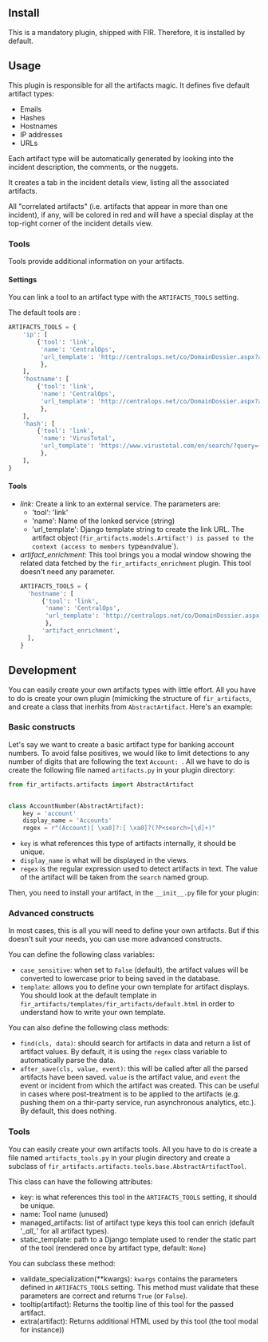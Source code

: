 ## Install

This is a mandatory plugin, shipped with FIR. Therefore, it is installed by default.

## Usage

This plugin is responsible for all the artifacts magic. It defines five default artifact types:

* Emails
* Hashes
* Hostnames
* IP addresses
* URLs

Each artifact type will be automatically generated by looking into the incident description, the comments, or the nuggets.

It creates a tab in the incident details view, listing all the associated artifacts.

All "correlated artifacts" (i.e. artifacts that appear in more than one incident), if any, will be colored in red and will have a special display at the top-right corner of the incident details view.

### Tools

Tools provide additional information on your artifacts.

#### Settings

You can link a tool to an artifact type with the `ARTIFACTS_TOOLS` setting.

The default tools are :

```python
ARTIFACTS_TOOLS = {
    'ip': [
        {'tool': 'link',
         'name': 'CentralOps',
         'url_template': 'http://centralops.net/co/DomainDossier.aspx?addr={{artifact.value}}&dom_whois=1&net_whois=1&dom_dns=1'
         },
    ],
    'hostname': [
        {'tool': 'link',
         'name': 'CentralOps',
         'url_template': 'http://centralops.net/co/DomainDossier.aspx?addr={{artifact.value}}&dom_whois=1&net_whois=1&dom_dns=1'
         },
    ],
    'hash': [
        {'tool': 'link',
         'name': 'VirusTotal',
         'url_template': 'https://www.virustotal.com/en/search/?query={{artifact.value}}'
         },
    ],
}
```

#### Tools

- *link*: Create a link to an external service. The parameters are:
  * 'tool': 'link'
  * 'name': Name of the lonked service (string)
  * 'url_template': Django template string to create the link URL. The artifact object (`fir_artifacts.models.Artifact') is passed to the context (access to members `type` and `value`).
- *artifact_enrichment*: This tool brings you a modal window showing the related data fetched by the `fir_artifacts_enrichment` plugin. This tool doesn't need any parameter.
  ```python
  ARTIFACTS_TOOLS = {
    'hostname': [
        {'tool': 'link',
         'name': 'CentralOps',
         'url_template': 'http://centralops.net/co/DomainDossier.aspx?addr={{artifact.value}}&dom_whois=1&net_whois=1&dom_dns=1'
         },
        'artifact_enrichment',
    ],
  }
  ```


## Development

You can easily create your own artifacts types with little effort. All you have to do is create your own plugin (mimicking the structure of `fir_artifacts`, and create a class that inerhits from `AbstractArtifact`. Here's an example:

### Basic constructs

Let's say we want to create a basic artifact type for banking account numbers. To avoid false positives, we would like to limit detections to any number of digits that are following the text `Account: `. All we have to do is create the following file named `artifacts.py` in your plugin directory:

```python
from fir_artifacts.artifacts import AbstractArtifact


class AccountNumber(AbstractArtifact):
	key = 'account'
	display_name = 'Accounts'
	regex = r"(Account)[ \xa0]?:[ \xa0]?(?P<search>[\d]+)"

```

* `key` is what references this type of artifacts internally, it should be unique.
* `display_name` is what will be displayed in the views.
* `regex` is the regular expression used to detect artifacts in text. The value of the artifact will be taken from the `search` named group.

Then, you need to install your artifact, in the `__init__.py` file for your plugin:

### Advanced constructs

In most cases, this is all you will need to define your own artifacts. But if this doesn't suit your needs, you can use more advanced constructs.

You can define the following class variables:

* `case_sensitive`: when set to `False` (default), the artifact values will be converted to lowercase prior to being saved in the database.
* `template`: allows you to define your own template for artifact displays. You should look at the default template in `fir_artifacts/templates/fir_artifacts/default.html` in order to understand how to write your own template.

You can also define the following class methods:

* `find(cls, data)`: should search for artifacts in data and return a list of artifact values. By default, it is using the `regex` class variable to automatically parse the data.
* `after_save(cls, value, event)`: this will be called after all the parsed artifacts have been saved. `value` is the artifact value, and `event` the event or incident from which the artifact was created. This can be useful in cases where post-treatment is to be applied to the artifacts (e.g. pushing them on a thir-party service, run asynchronous analytics, etc.). By default, this does nothing.

### Tools

You can easily create your own artifacts tools. All you have to do is create a file named `artifacts_tools.py` in your plugin directory and create a subclass of `fir_artifacts.artifacts.tools.base.AbstractArtifactTool`.

This class can have the following attributes:
- key: is what references this tool in the `ARTIFACTS_TOOLS` setting, it should be unique.
- name: Tool name (unused)
- managed_artifacts: list of artifact type keys this tool can enrich (default '\__all\__' for all artifact types).
- static_template: path to a Django template used to render the static part of the tool (rendered once by artifact type, default: `None`)

You can subclass these method:
- validate_specialization(**kwargs): `kwargs` contains the parameters defined in `ARTIFACTS_TOOLS` setting. This method must validate that these parameters are correct and returns `True` (or `False`).
- tooltip(artifact): Returns the tooltip line of this tool for the passed artifact.
- extra(artifact): Returns additional HTML used by this tool (the tool modal for instance))